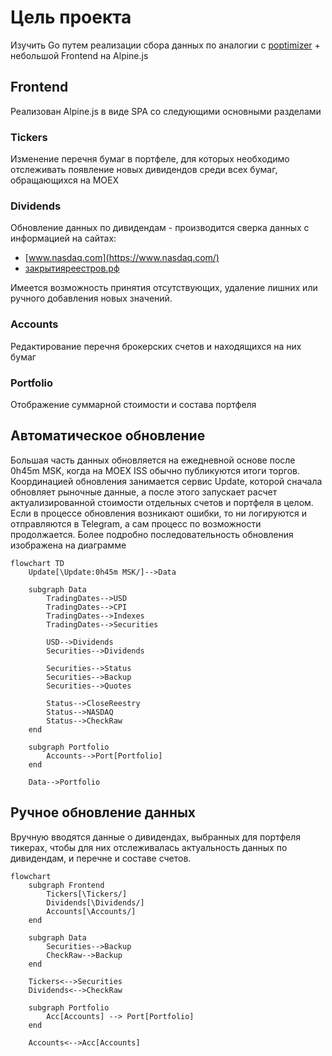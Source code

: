 # Цель проекта

Изучить Go путем реализации сбора данных по аналогии с [poptimizer](https://github.com/WLM1ke/poptimizer) + небольшой 
Frontend на Alpine.js

## Frontend

Реализован Alpine.js в виде SPA со следующими основными разделами

### Tickers

Изменение перечня бумаг в портфеле, для которых необходимо отслеживать появление новых дивидендов среди всех бумаг, 
обращающихся на MOEX

### Dividends

Обновление данных по дивидендам - производится сверка данных с информацией на сайтах:

- [www.nasdaq.com](https://www.nasdaq.com/)
- [закрытияреестров.рф](https://закрытияреестров.рф/)

Имеется возможность принятия отсутствующих, удаление лишних или ручного добавления новых значений.

### Accounts

Редактирование перечня брокерских счетов и находящихся на них бумаг

### Portfolio

Отображение суммарной стоимости и состава портфеля

## Автоматическое обновление
Большая часть данных обновляется на ежедневной основе после 0h45m MSK, когда на MOEX ISS обычно публикуются итоги 
торгов. Координацией обновления занимается сервис Update, которой сначала обновляет рыночные данные, а после этого 
запускает расчет актуализированной стоимости отдельных счетов и портфеля в целом. Если в процессе обновления возникают 
ошибки, то ни логируются и отправляются в Telegram, а сам процесс по возможности продолжается. Более подробно 
последовательность обновления изображена на диаграмме

```mermaid
flowchart TD
    Update[\Update:0h45m MSK/]-->Data
    
    subgraph Data
        TradingDates-->USD
        TradingDates-->CPI
        TradingDates-->Indexes
        TradingDates-->Securities
        
        USD-->Dividends
        Securities-->Dividends
        
        Securities-->Status
        Securities-->Backup
        Securities-->Quotes
        
        Status-->CloseReestry
        Status-->NASDAQ
        Status-->CheckRaw
    end
    
    subgraph Portfolio
        Accounts-->Port[Portfolio]
    end
    
    Data-->Portfolio
```

## Ручное обновление данных

Вручную вводятся данные о дивидендах, выбранных для портфеля тикерах, чтобы для них отслеживалась актуальность
данных по дивидендам, и перечне и составе счетов. 

```mermaid
flowchart
    subgraph Frontend
        Tickers[\Tickers/]
        Dividends[\Dividends/]
        Accounts[\Accounts/]
    end
    
    subgraph Data
        Securities-->Backup
        CheckRaw-->Backup
    end
    
    Tickers<-->Securities
    Dividends<-->CheckRaw
    
    subgraph Portfolio
        Acc[Accounts] --> Port[Portfolio]
    end
 
    Accounts<-->Acc[Accounts]
```